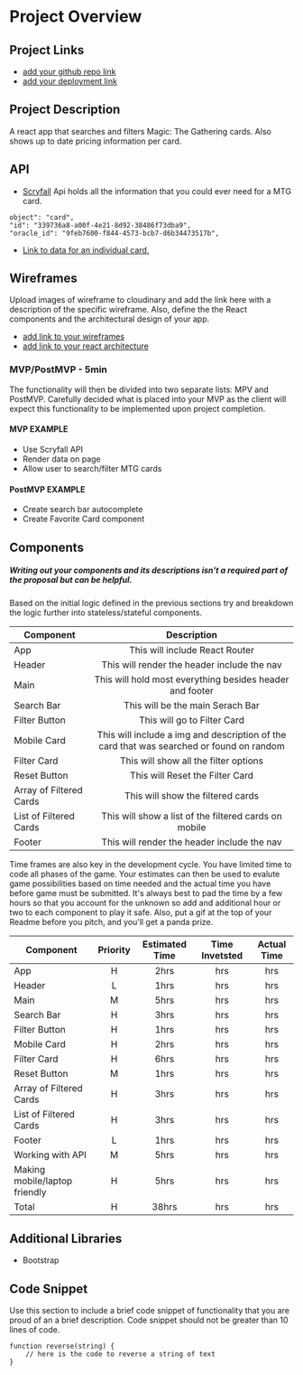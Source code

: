 # Project Overview

## Project Links

- [add your github repo link](https://github.com/ChaseWood/Unit-2-Project)
- [add your deployment link]()

## Project Description

A react app that searches and filters Magic: The Gathering cards. Also shows up to date pricing information per card.

## API

- [Scryfall](https://scryfall.com/docs/api) Api holds all the information that you could ever need for a MTG card.

```
object": "card",
"id": "339736a8-a00f-4e21-8d92-38486f73dba9",
"oracle_id": "9feb7600-f844-4573-bcb7-d6b34473517b",
```

- [Link to data for an individual card.](https://api.scryfall.com/cards/named?exact=dreadwurm)

## Wireframes

Upload images of wireframe to cloudinary and add the link here with a description of the specific wireframe. Also, define the the React components and the architectural design of your app.

- [add link to your wireframes]()
- [add link to your react architecture]()

### MVP/PostMVP - 5min

The functionality will then be divided into two separate lists: MPV and PostMVP. Carefully decided what is placed into your MVP as the client will expect this functionality to be implemented upon project completion.

#### MVP EXAMPLE

- Use Scryfall API
- Render data on page
- Allow user to search/filter MTG cards

#### PostMVP EXAMPLE

- Create search bar autocomplete
- Create Favorite Card component

## Components

##### Writing out your components and its descriptions isn't a required part of the proposal but can be helpful.

Based on the initial logic defined in the previous sections try and breakdown the logic further into stateless/stateful components.

| Component               |                                       Description                                        |
| ----------------------- | :--------------------------------------------------------------------------------------: |
| App                     |                              This will include React Router                              |
| Header                  |                       This will render the header include the nav                        |
| Main                    |                 This will hold most everything besides header and footer                 |
| Search Bar              |                             This will be the main Serach Bar                             |
| Filter Button           |                               This will go to Filter Card                                |
| Mobile Card             | This will include a img and description of the card that was searched or found on random |
| Filter Card             |                          This will show all the filter options                           |
| Reset Button            |                             This will Reset the Filter Card                              |
| Array of Filtered Cards |                            This will show the filtered cards                             |
| List of Filtered Cards  |                  This will show a list of the filtered cards on mobile                   |
| Footer                  |                       This will render the header include the nav                        |

Time frames are also key in the development cycle. You have limited time to code all phases of the game. Your estimates can then be used to evalute game possibilities based on time needed and the actual time you have before game must be submitted. It's always best to pad the time by a few hours so that you account for the unknown so add and additional hour or two to each component to play it safe. Also, put a gif at the top of your Readme before you pitch, and you'll get a panda prize.

| Component                     | Priority | Estimated Time | Time Invetsted | Actual Time |
| ----------------------------- | :------: | :------------: | :------------: | :---------: |
| App                           |    H     |      2hrs      |      hrs       |     hrs     |
| Header                        |    L     |      1hrs      |      hrs       |     hrs     |
| Main                          |    M     |      5hrs      |      hrs       |     hrs     |
| Search Bar                    |    H     |      3hrs      |      hrs       |     hrs     |
| Filter Button                 |    H     |      1hrs      |      hrs       |     hrs     |
| Mobile Card                   |    H     |      2hrs      |      hrs       |     hrs     |
| Filter Card                   |    H     |      6hrs      |      hrs       |     hrs     |
| Reset Button                  |    M     |      1hrs      |      hrs       |     hrs     |
| Array of Filtered Cards       |    H     |      3hrs      |      hrs       |     hrs     |
| List of Filtered Cards        |    H     |      3hrs      |      hrs       |     hrs     |
| Footer                        |    L     |      1hrs      |      hrs       |     hrs     |
| Working with API              |    M     |      5hrs      |      hrs       |     hrs     |
| Making mobile/laptop friendly |    H     |      5hrs      |      hrs       |     hrs     |
| Total                         |    H     |     38hrs      |      hrs       |     hrs     |

## Additional Libraries

- Bootstrap

## Code Snippet

Use this section to include a brief code snippet of functionality that you are proud of an a brief description. Code snippet should not be greater than 10 lines of code.

```
function reverse(string) {
	// here is the code to reverse a string of text
}
```
